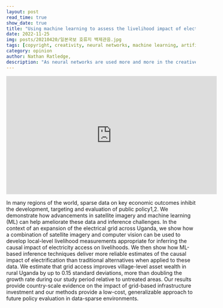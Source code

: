 ```yaml
---
layout: post
read_time: true
show_date: true
title: "Using machine learning to assess the livelihood impact of electricity access?"
date: 2022-11-25
img: posts/20210420/일본국보 호류지 백제관음.jpg
tags: [copyright, creativity, neural networks, machine learning, artificial intelligence]
category: opinion
author: Nathan Ratledge,
description: "As neural networks are used more and more in the creative process, text, images and even music are now created by AI, but who owns the copyright for those works?"
---
```

<iframe width="560" height="315" src="https://youtu.be/OK9b5847RH8" title="YouTube video player" frameborder="0" allow="accelerometer; autoplay; clipboard-write; encrypted-media; gyroscope; picture-in-picture" allowfullscreen></iframe>

In many regions of the world, sparse data on key economic outcomes inhibit the development, targeting and evaluation of public policy1,2. We demonstrate how advancements in satellite imagery and machine learning (ML) can help ameliorate these data and inference challenges. In the context of an expansion of the electrical grid across Uganda, we show how a combination of satellite imagery and computer vision can be used to develop local-level livelihood measurements appropriate for inferring the causal impact of electricity access on livelihoods. We then show how ML-based inference techniques deliver more reliable estimates of the causal impact of electrification than traditional alternatives when applied to these data. We estimate that grid access improves village-level asset wealth in rural Uganda by up to 0.15 standard deviations, more than doubling the growth rate during our study period relative to untreated areas. Our results provide country-scale evidence on the impact of grid-based infrastructure investment and our methods provide a low-cost, generalizable approach to future policy evaluation in data-sparse environments.
